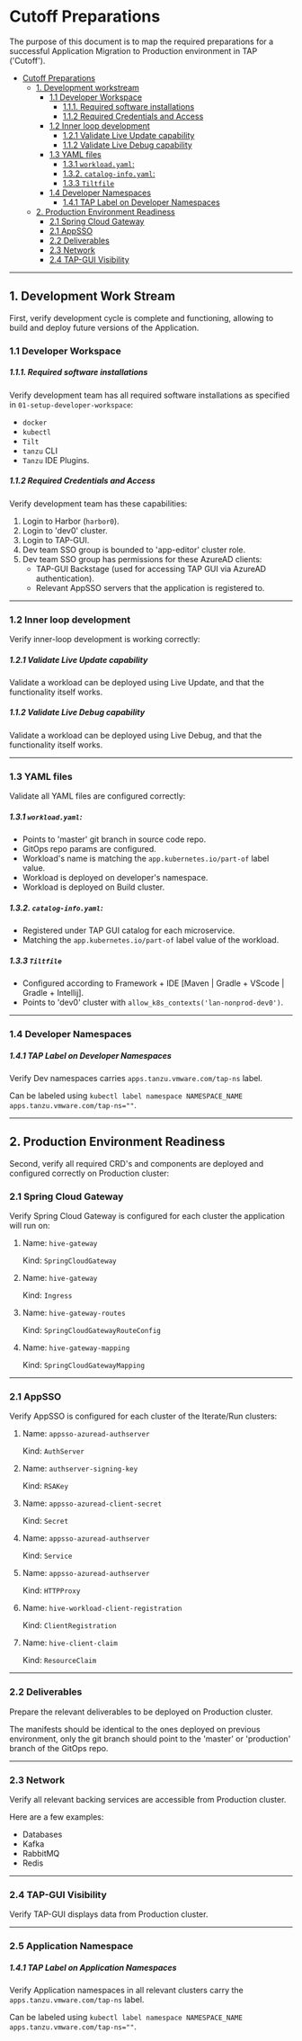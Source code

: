# Cutoff Preparations

The purpose of this document is to map the required preparations for a successful Application Migration to Production environment in TAP ('Cutoff'). 


<!-- TOC -->
* [Cutoff Preparations](#cutoff-preparations)
  * [1. Development workstream](#1-development-workstream)
    * [1.1 Developer Workspace](#11-developer-workspace)
        * [1.1.1. Required software installations](#111-required-software-installations)
        * [1.1.2 Required Credentials and Access](#112-required-credentials-and-access)
    * [1.2 Inner loop development](#12-inner-loop-development)
        * [1.2.1 Validate Live Update capability](#121-validate-live-update-capability)
        * [1.1.2 Validate Live Debug capability](#112-validate-live-debug-capability)
    * [1.3 YAML files](#13-yaml-files)
        * [1.3.1 `workload.yaml`:](#131-workloadyaml-)
        * [1.3.2. `catalog-info.yaml`:](#132-catalog-infoyaml-)
        * [1.3.3 `Tiltfile`](#133-tiltfile)
    * [1.4 Developer Namespaces](#14-developer-namespaces)
        * [1.4.1 TAP Label on Developer Namespaces](#141-tap-label-on-developer-namespaces)
  * [2. Production Environment Readiness](#2-production-environment-readiness)
    * [2.1 Spring Cloud Gateway](#21-spring-cloud-gateway)
    * [2.1 AppSSO](#21-appsso)
    * [2.2 Deliverables](#22-deliverables)
    * [2.3 Network](#23-network)
    * [2.4 TAP-GUI Visibility](#24-tap-gui-visibility)
<!-- TOC -->

---
## 1. Development Work Stream

First, verify development cycle is complete and functioning, allowing to build and deploy future versions of the Application.

### 1.1 Developer Workspace

##### 1.1.1. Required software installations

Verify development team has all required software installations as specified in `01-setup-developer-workspace`:

- `docker`
- `kubectl`
- `Tilt`
- `tanzu` CLI
- `Tanzu` IDE Plugins.

##### 1.1.2 Required Credentials and Access 

Verify development team has these capabilities: 

1. Login to Harbor (`harbor0`).
2. Login to 'dev0' cluster.
3. Login to TAP-GUI.
4. Dev team SSO group is bounded to 'app-editor' cluster role.
5. Dev team SSO group has permissions for these AzureAD clients:
   - TAP-GUI Backstage (used for accessing TAP GUI via AzureAD authentication).
   - Relevant AppSSO servers that the application is registered to.


---

### 1.2 Inner loop development

Verify inner-loop development is working correctly:

##### 1.2.1 Validate Live Update capability

Validate a workload can be deployed using Live Update, and that the functionality itself works.

##### 1.1.2 Validate Live Debug capability

Validate a workload can be deployed using Live Debug, and that the functionality itself works.

---

### 1.3 YAML files

Validate all YAML files are configured correctly:

##### 1.3.1 `workload.yaml`: 

- Points to 'master' git branch in source code repo.
- GitOps repo params are configured.
- Workload's name is matching the `app.kubernetes.io/part-of` label value.
- Workload is deployed on developer's namespace.
- Workload is deployed on Build cluster.

##### 1.3.2. `catalog-info.yaml`: 
- Registered under TAP GUI catalog for each microservice. 
- Matching the `app.kubernetes.io/part-of` label value of the workload.

##### 1.3.3 `Tiltfile` 
- Configured according to Framework + IDE [Maven | Gradle + VScode | Gradle + Intellij].
- Points to 'dev0' cluster with `allow_k8s_contexts('lan-nonprod-dev0')`.

---

### 1.4 Developer Namespaces

##### 1.4.1 TAP Label on Developer Namespaces
Verify Dev namespaces carries `apps.tanzu.vmware.com/tap-ns` label.

Can be labeled using `kubectl label namespace NAMESPACE_NAME apps.tanzu.vmware.com/tap-ns=""`.

---

## 2. Production Environment Readiness

Second, verify all required CRD's and components are deployed and configured correctly on Production cluster:

### 2.1 Spring Cloud Gateway

Verify Spring Cloud Gateway is configured for each cluster the application will run on:

1. Name: `hive-gateway`

   Kind: `SpringCloudGateway`

2. Name: `hive-gateway`

   Kind: `Ingress`

3. Name: `hive-gateway-routes`

   Kind: `SpringCloudGatewayRouteConfig`

4. Name: `hive-gateway-mapping`

   Kind: `SpringCloudGatewayMapping`

---

### 2.1 AppSSO

Verify AppSSO is configured for each cluster of the Iterate/Run clusters:

1. Name: `appsso-azuread-authserver`

   Kind: `AuthServer`

2. Name: `authserver-signing-key`

   Kind: `RSAKey`

3. Name: `appsso-azuread-client-secret`

   Kind: `Secret`

4. Name: `appsso-azuread-authserver`

   Kind: `Service`

5. Name: `appsso-azuread-authserver`

    Kind: `HTTPProxy`

6. Name: `hive-workload-client-registration`

   Kind: `ClientRegistration`

7. Name: `hive-client-claim`

   Kind: `ResourceClaim`

---

### 2.2 Deliverables 

Prepare the relevant deliverables to be deployed on Production cluster.

The manifests should be identical to the ones deployed on previous environment, only the git branch should point to the 'master' or 'production' branch of the GitOps repo.  

---

### 2.3 Network

Verify all relevant backing services are accessible from Production cluster.

Here are a few examples:

- Databases
- Kafka
- RabbitMQ 
- Redis 

---

### 2.4 TAP-GUI Visibility

Verify TAP-GUI displays data from Production cluster.

---

### 2.5 Application Namespace

##### 1.4.1 TAP Label on Application Namespaces

Verify Application namespaces in all relevant clusters carry the `apps.tanzu.vmware.com/tap-ns` label.

Can be labeled using `kubectl label namespace NAMESPACE_NAME apps.tanzu.vmware.com/tap-ns=""`.
